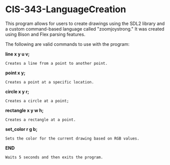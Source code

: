 # CIS-343-LanguageCreation
This program allows for users to create drawings using the SDL2 library and a custom command-based language called "zoomjoystrong." It was created using Bison and Flex parsing features.

The following are valid commands to use with the program:

**line x y u v;**
```
Creates a line from a point to another point.
```
**point  x  y;**
```
Creates a point at a specific location.
```
**circle  x  y  r;**
```
Creates a circle at a point;
```
**rectangle  x  y  w  h;**
```
Creates a rectangle at a point.
```
**set_color  r  g  b;**
```
Sets the color for the current drawing based on RGB values.
```
**END**
```
Waits 5 seconds and then exits the program.
```
